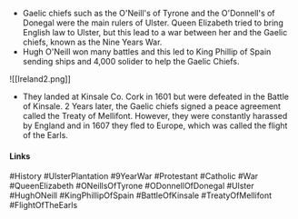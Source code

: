 - Gaelic chiefs such as the O'Neill's of Tyrone and the O'Donnell's of Donegal were the main rulers of Ulster. Queen Elizabeth tried to bring English law to Ulster, but this lead to a war between her and the Gaelic chiefs, known as the Nine Years War.
- Hugh O'Neill won many battles and this led to King Phillip of Spain sending ships and 4,000 solider to help the Gaelic Chiefs.

![[Ireland2.png]]

- They landed at Kinsale Co. Cork in 1601 but were defeated in the Battle of Kinsale. 2 Years later, the Gaelic chiefs signed a peace agreement called the Treaty of Mellifont. However, they were constantly harassed by England and in 1607 they fled to Europe, which was called the flight of the Earls.

#### Links
#History #UlsterPlantation #9YearWar #Protestant #Catholic #War #QueenElizabeth #ONeillsOfTyrone #ODonnellOfDonegal #Ulster #HughONeill #KingPhillipOfSpain #BattleOfKinsale #TreatyOfMellifont #FlightOfTheEarls